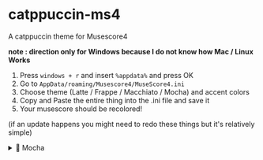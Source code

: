 # catppuccin-ms4
 A catppuccin theme for Musescore4

**note : direction only for Windows because I do not know how Mac / Linux Works**
1. Press <code>windows + r</code> and insert <code>%appdata%</code> and press OK
2. Go to <code>AppData/roaming/Musescore4/MuseScore4.ini</code>
3. Choose theme (Latte / Frappe / Macchiato / Mocha) and accent colors
4. Copy and Paste the entire thing into the .ini file and save it
5. Your musescore should be recolored! 

(if an update happens you might need to redo these things but it's relatively simple)
<details>
<summary>🌿 Mocha</summary>
<img src="themes\Mocha.png" height="500"/>
<table>
	<tr>
		<th></th>
		<th>Accent</th>
		<th>Code</th>
	</tr>
    <tr>
		<td><img src="circles\mocha\mocha_rosewater.png" height="23" width="23"/></td>
		<td>Rosewater</td>
		<td><code>theme-code\mocha\rosewater</code></td>
	</tr>
	</tr>
    <tr>
		<td><img src="circles\mocha\mocha_flamingo.png" height="23" width="23"/></td>
		<td>Flamingo</td>
		<td><code>#dc8a78</code></td>
	</tr>
    <tr>
		<td><img src="circles\mocha\mocha_pink.png" height="23" width="23"/></td>
		<td>Pink</td>
		<td><code>#dc8a78</code></td>
	</tr>
    <tr>
		<td><img src="circles\mocha\mocha_mauve.png" height="23" width="23"/></td>
		<td>Mauve</td>
		<td><code>#dc8a78</code></td>
	</tr>
</table>
</details>